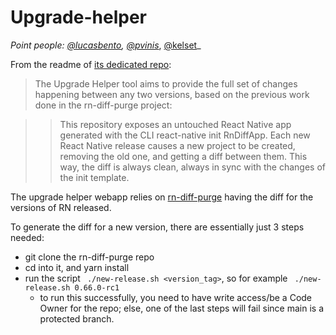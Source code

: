# Upgrade-helper

_Point people: [@lucasbento](https://github.com/lucasbento), [@pvinis](https://github.com/pvinis)_, [@kelset](https://github.com/kelset)_

From the readme of [its dedicated repo](https://github.com/react-native-community/upgrade-helper#-how-it-works):

> The Upgrade Helper tool aims to provide the full set of changes happening between any two versions, based on the previous work done in the rn-diff-purge project:

> > This repository exposes an untouched React Native app generated with the CLI react-native init RnDiffApp. Each new React Native release causes a new project to be created, removing the old one, and getting a diff between them. This way, the diff is always clean, always in sync with the changes of the init template.

The upgrade helper webapp relies on [rn-diff-purge](https://github.com/react-native-community/rn-diff-purge) having the diff for the versions of RN released.

To generate the diff for a new version, there are essentially just 3 steps needed:
* git clone the rn-diff-purge repo
* cd into it, and yarn install
* run the script ` ./new-release.sh <version_tag>`, so for example ` ./new-release.sh 0.66.0-rc1`
  * to run this successfully, you need to have write access/be a Code Owner for the repo; else, one of the last steps will fail since main is a protected branch.
